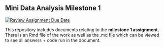 ## Mini Data Analysis Milestone 1
[![Review Assignment Due Date](https://classroom.github.com/assets/deadline-readme-button-22041afd0340ce965d47ae6ef1cefeee28c7c493a6346c4f15d667ab976d596c.svg)](https://classroom.github.com/a/SCrOVOnU)

This repository includes documents relating to the **milestone 1 assignment**. There is an Rmd file of the work as well as the .md file which can be viewed to see all answers + code run in the document. 
